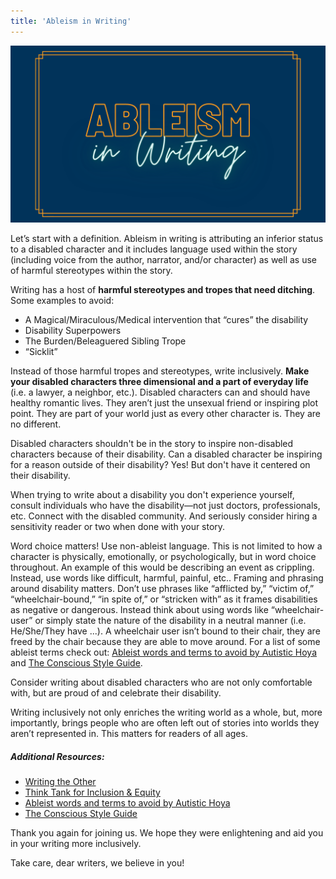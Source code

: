 ```yaml
---
title: 'Ableism in Writing'
---
```


![Ableism In Writing](AbleismInWriting.png "Ableism In Writing")

Let’s start with a definition. Ableism in writing is attributing an inferior status to a disabled character and it includes language used within the story (including voice from the author, narrator, and/or character) as well as use of harmful stereotypes within the story. 

Writing has a host of **harmful stereotypes and tropes that need ditching**. Some examples to avoid: 
 * A Magical/Miraculous/Medical intervention that “cures” the disability 
 * Disability Superpowers 
 * The Burden/Beleaguered Sibling Trope 
 * “Sicklit” 

Instead of those harmful tropes and stereotypes, write inclusively. **Make your disabled characters three dimensional and a part of everyday life** (i.e. a lawyer, a neighbor, etc.). Disabled characters can and should have healthy romantic lives. They aren’t just the unsexual friend or inspiring plot point. They are part of your world just as every other character is. They are no different.

Disabled characters shouldn't be in the story to inspire non-disabled characters because of their disability. Can a disabled character be inspiring for a reason outside of their disability? Yes! But don't have it centered on their disability.

When trying to write about a disability you don't experience yourself, consult individuals who have the disability—not just doctors, professionals, etc. Connect with the disabled community. And seriously consider hiring a sensitivity reader or two when done with your story. 

Word choice matters! Use non-ableist language. This is not limited to how a character is physically, emotionally, or psychologically, but in word choice throughout. An example of this would be describing an event as crippling. Instead, use words like difficult, harmful, painful, etc.. Framing and phrasing around disability matters. Don’t use phrases like “afflicted by,” “victim of,” “wheelchair-bound,” “in spite of,” or “stricken with” as it frames disabilities as negative or dangerous. Instead think about using words like “wheelchair-user” or simply state the nature of the disability in a neutral manner (i.e. He/She/They have ...). A wheelchair user isn’t bound to their chair, they are freed by the chair because they are able to move around. For a list of some ableist terms check out: [Ableist words and terms to avoid by Autistic Hoya](https://www.autistichoya.com/p/ableist-words-and-terms-to-avoid.html) and [The Conscious Style Guide](https://consciousstyleguide.com?target=_blank). 

Consider writing about disabled characters who are not only comfortable with, but are proud of and celebrate their disability. 

Writing inclusively not only enriches the writing world as a whole, but, more importantly, brings people who are often left out of stories into worlds they aren’t represented in. This matters for readers of all ages.

##### Additional Resources: 

* [Writing the Other](https://writingtheother.com/resources?target=_blank)
* [Think Tank for Inclusion & Equity](https://www.writeinclusion.org/factsheets?target=_blank)
* [Ableist words and terms to avoid by Autistic Hoya](https://www.autistichoya.com/p/ableist-words-and-terms-to-avoid.html)
* [The Conscious Style Guide](https://consciousstyleguide.com?target=_blank)

Thank you again for joining us. We hope they were enlightening and aid you in your writing more inclusively.

Take care, dear writers, we believe in you!
